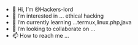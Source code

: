 - 👋 Hi, I’m @Hackers-lord
- 👀 I’m interested in ... ethical hacking
- 🌱 I’m currently learning ...termux,linux.php,java
- 💞️ I’m looking to collaborate on ...
- 📫 How to reach me ...

<!---
Hackers-lord/Hackers-lord is a ✨ special ✨ repository because its `README.md` (this file) appears on your GitHub profile.
You can click the Preview link to take a look at your changes.
--->
